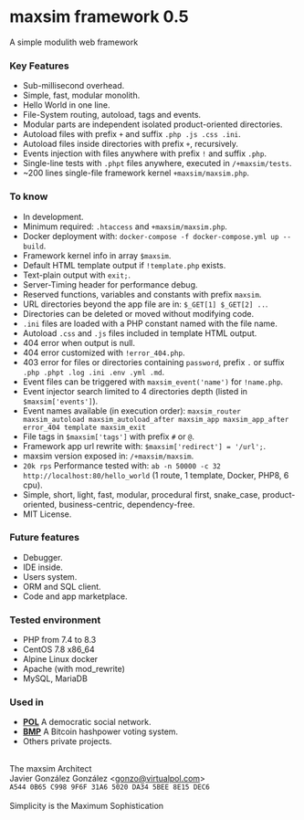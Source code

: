 # maxsim framework 0.5

A simple modulith web framework


### Key Features
* Sub-millisecond overhead.
* Simple, fast, modular monolith.
* Hello World in one line.
* File-System routing, autoload, tags and events.
* Modular parts are independent isolated product-oriented directories.
* Autoload files with prefix `+` and suffix `.php .js .css .ini`.
* Autoload files inside directories with prefix `+`, recursively.
* Events injection with files anywhere with prefix `!` and suffix `.php`.
* Single-line tests with `.phpt` files anywhere, executed in `/+maxsim/tests`.
* ~200 lines single-file framework kernel `+maxsim/maxsim.php`.


### To know
* In development.
* Minimum required: `.htaccess` and `+maxsim/maxsim.php`.
* Docker deployment with: `docker-compose -f docker-compose.yml up --build`.
* Framework kernel info in array `$maxsim`.
* Default HTML template output if `!template.php` exists.
* Text-plain output with `exit;`.
* Server-Timing header for performance debug.
* Reserved functions, variables and constants with prefix `maxsim`.
* URL directories beyond the app file are in: `$_GET[1] $_GET[2] ..`.
* Directories can be deleted or moved without modifying code.
* `.ini` files are loaded with a PHP constant named with the file name.
* Autoload `.css` and `.js` files included in template HTML output.
* 404 error when output is null.
* 404 error customized with `!error_404.php`.
* 403 error for files or directories containing `password`, prefix `.` or suffix `.php .phpt .log .ini .env .yml .md`.
* Event files can be triggered with `maxsim_event('name')` for `!name.php`.
* Event injector search limited to 4 directories depth (listed in `$maxsim['events']`).
* Event names available (in execution order): `maxsim_router maxsim_autoload maxsim_autoload_after maxsim_app maxsim_app_after error_404 template maxsim_exit`
* File tags in `$maxsim['tags']` with prefix `#` or `@`.
* Framework app url rewrite with: `$maxsim['redirect'] = '/url';`.
* maxsim version exposed in: `/+maxsim/maxsim`.
* `20k rps` Performance tested with: `ab -n 50000 -c 32 http://localhost:80/hello_world` (1 route, 1 template, Docker, PHP8, 6 cpu).
* Simple, short, light, fast, modular, procedural first, snake_case, product-oriented, business-centric, dependency-free.
* MIT License.


### Future features
* Debugger.
* IDE inside.
* Users system.
* ORM and SQL client.
* Code and app marketplace.


### Tested environment
* PHP from 7.4 to 8.3
* CentOS 7.8 x86_64
* Alpine Linux docker
* Apache (with mod_rewrite)
* MySQL, MariaDB


### Used in
- **[POL](https://github.com/JavierGonzalez/POL)** A democratic social network.
- **[BMP](https://github.com/JavierGonzalez/BMP)** A Bitcoin hashpower voting system.
- Others private projects.


\
The maxsim Architect \
Javier González González &lt;gonzo@virtualpol.com&gt; \
`A544 0B65 C998 9F6F 31A6 5020 DA34 5BEE 8E15 DEC6` \
 \
Simplicity is the Maximum Sophistication